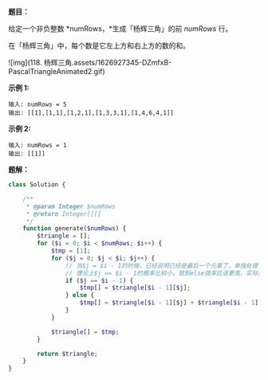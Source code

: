 **题目：**

给定一个非负整数 *numRows，*生成「杨辉三角」的前 *numRows* 行。

在「杨辉三角」中，每个数是它左上方和右上方的数的和。

![img](118. 杨辉三角.assets/1626927345-DZmfxB-PascalTriangleAnimated2.gif)

 

**示例 1:**

```
输入: numRows = 5
输出: [[1],[1,1],[1,2,1],[1,3,3,1],[1,4,6,4,1]]
```

**示例 2:**

```
输入: numRows = 1
输出: [[1]]
```



**题解：**

```php
class Solution {

    /**
     * @param Integer $numRows
     * @return Integer[][]
     */
    function generate($numRows) {
        $triangle = [];
        for ($i = 0; $i < $numRows; $i++) {
            $tmp = [1];
            for ($j = 0; $j < $i; $j++) {
                // 当$j = $i - 1的时候，已经说明已经是最后一个元素了，单独处理
                // 理论上$j == $i - 1的概率比较小，放到else效率应该更高，实际测试没有区别
                if ($j == $i - 1) {
                    $tmp[] = $triangle[$i - 1][$j];
                } else {
                    $tmp[] = $triangle[$i - 1][$j] + $triangle[$i - 1][$j + 1];
                }
            }

            $triangle[] = $tmp;
        }

        return $triangle;
    }
}
```

